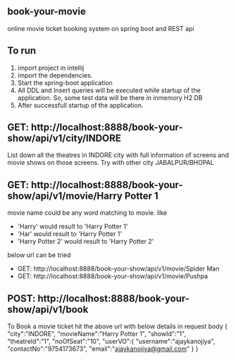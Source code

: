 ## book-your-movie
online movie ticket booking system on spring boot and REST api

## To run
1. import project in intellij
2. import the dependencies.
3. Start the spring-boot application
4. All DDL and Insert queries will be executed while startup of the application. So, some test data will be there in inmemory H2 DB
5. After successfull startup of the application.


## GET: http://localhost:8888/book-your-show/api/v1/city/INDORE
List down all the theatres in INDORE city with full information of screens and movie shows on those screens.
Try with other city JABALPUR/BHOPAL 

## GET: http://localhost:8888/book-your-show/api/v1/movie/Harry Potter 1
movie name could be any word matching to movie. like 
- 'Harry' would result to 'Harry Potter 1'
- 'Har' would result to 'Harry Potter 1'
- 'Harry  Potter 2' would result to 'Harry Potter 2'

below url can be tried
- GET: http://localhost:8888/book-your-show/api/v1/movie/Spider Man
- GET: http://localhost:8888/book-your-show/api/v1/movie/Pushpa

## POST: http://localhost:8888/book-your-show/api/v1/book
To Book a movie ticket hit the above url with below details in request body
{
  "city":"INDORE",
  "movieName":"Harry Potter 1",
  "showId":"1",
  "theatreId":"1",
  "noOfSeat":"10",
  "userVO":{
    "username":"ajaykanojiya",
    "contactNo":"9754173673",
    "email":"ajaykanojiya@gmail.com"
	}
}




